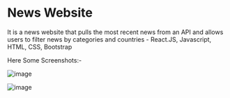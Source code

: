 # News Website

It is a news website that pulls the most recent news from an API and allows users to filter news by categories and countries - React.JS, Javascript, HTML, CSS, Bootstrap

Here Some Screenshots:-

![image](https://user-images.githubusercontent.com/81921291/209457761-5f26a833-c6dd-482f-9556-9df39f058dc7.png)

![image](https://user-images.githubusercontent.com/81921291/209457762-032a0eca-a23d-4988-96e7-0c545f16ba18.png)

